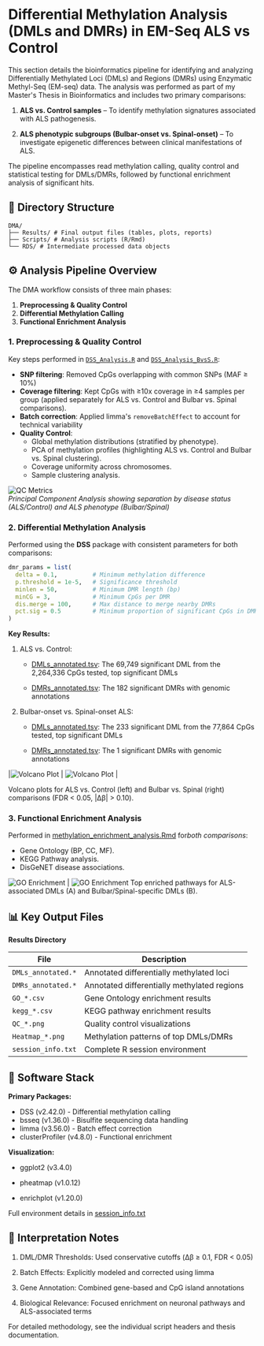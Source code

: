 # Differential Methylation Analysis (DMLs and DMRs) in EM-Seq ALS vs Control

This section details the bioinformatics pipeline for identifying and analyzing Differentially Methylated Loci (DMLs) and Regions (DMRs) using Enzymatic Methyl-Seq (EM-seq) data. The analysis was performed as part of my Master's Thesis in Bioinformatics and includes two primary comparisons:

1. **ALS vs. Control samples** – To identify methylation signatures associated with ALS pathogenesis.

2. **ALS phenotypic subgroups (Bulbar-onset vs. Spinal-onset)** – To investigate epigenetic differences between clinical manifestations of ALS.

The pipeline encompasses read methylation calling, quality control and statistical testing for DMLs/DMRs, followed by functional enrichment analysis of significant hits.

## 📂 Directory Structure
```
DMA/
├── Results/ # Final output files (tables, plots, reports)
├── Scripts/ # Analysis scripts (R/Rmd)
└── RDS/ # Intermediate processed data objects
```
## ⚙️ Analysis Pipeline Overview

The DMA workflow consists of three main phases:

1. **Preprocessing & Quality Control**
2. **Differential Methylation Calling**
3. **Functional Enrichment Analysis**

### 1. Preprocessing & Quality Control

Key steps performed in [`DSS_Analysis.R`](Scripts/DSS_Analysis.R) and [`DSS_Analysis_BvsS.R`](Scripts/DSS_Analysis_BvsS.R):

- **SNP filtering**: Removed CpGs overlapping with common SNPs (MAF ≥ 10%)
- **Coverage filtering**: Kept CpGs with ≥10x coverage in ≥4 samples per group (applied separately for ALS vs. Control and Bulbar vs. Spinal comparisons).
- **Batch correction**: Applied limma's `removeBatchEffect` to account for technical variability
- **Quality Control**:
  - Global methylation distributions (stratified by phenotype).
  - PCA of methylation profiles (highlighting ALS vs. Control and Bulbar vs. Spinal clustering).
  - Coverage uniformity across chromosomes.
  - Sample clustering analysis.

![QC Metrics](Results/QC_PCA.png)  
*Principal Component Analysis showing separation by disease status (ALS/Control) and ALS phenotype (Bulbar/Spinal)*

### 2. Differential Methylation Analysis

Performed using the **DSS** package with consistent parameters for both comparisons:

```r
dmr_params = list(
  delta = 0.1,          # Minimum methylation difference
  p.threshold = 1e-5,   # Significance threshold
  minlen = 50,          # Minimum DMR length (bp)
  minCG = 3,            # Minimum CpGs per DMR
  dis.merge = 100,      # Max distance to merge nearby DMRs
  pct.sig = 0.5         # Minimum proportion of significant CpGs in DMR
)
```
**Key Results:**
1. ALS vs. Control:
    - [DMLs_annotated.tsv](Results/ALSvsCT/DMLs_annotated.tsv): The 69,749 significant DML from the 2,264,336 CpGs tested, top significant DMLs

    - [DMRs_annotated.tsv](Results/ALSvsCT/DMRs_annotated.tsv): The 182 significant DMRs with genomic annotations
2. Bulbar-onset vs. Spinal-onset ALS:
    - [DMLs_annotated.tsv](Results/BulbarvsSpinal_ALS/DMLs_annotated.tsv): The 233 significant DML from the 77,864 CpGs tested, top significant DMLs

    - [DMRs_annotated.tsv](Results/BulbarvsSpinal_ALS/DMRs_annotated.tsv): The 1 significant DMRs with genomic annotations

|![Volcano Plot](Results/ALSvsCT/Volcano_DMLs.png)  | ![Volcano Plot](Results/BulbarvsSpinal_ALS/Volcano_DMLs.png) |

Volcano plots for ALS vs. Control (left) and Bulbar vs. Spinal (right) comparisons (FDR < 0.05, |Δβ| > 0.10).

### 3. Functional Enrichment Analysis
Performed in [methylation_enrichment_analysis.Rmd](Script/methylation_enrichment_analysis.Rmd) for*both comparisons*:

- Gene Ontology (BP, CC, MF).
- KEGG Pathway analysis.
- DisGeNET disease associations.

![GO Enrichment](Results/ALSvsCT/GO_DML.png)  | ![GO Enrichment](Results/BulbarvsSpinal_ALS/GO_DML.png) 
Top enriched pathways for ALS-associated DMLs (A) and Bulbar/Spinal-specific DMLs (B).

## 📊 Key Output Files

**Results Directory**


| File                  | Description                                  |
|-----------------------|---------------------------------------------|
| `DMLs_annotated.*`    | Annotated differentially methylated loci    |
| `DMRs_annotated.*`    | Annotated differentially methylated regions |
| `GO_*.csv`            | Gene Ontology enrichment results           |
| `kegg_*.csv`          | KEGG pathway enrichment results            |
| `QC_*.png`            | Quality control visualizations             |
| `Heatmap_*.png`       | Methylation patterns of top DMLs/DMRs      |
| `session_info.txt`    | Complete R session environment              |

## 🔧 Software Stack

**Primary Packages:**
- DSS (v2.42.0) - Differential methylation calling
- bsseq (v1.36.0) - Bisulfite sequencing data handling
- limma (v3.56.0) - Batch effect correction
- clusterProfiler (v4.8.0) - Functional enrichment

**Visualization:**

- ggplot2 (v3.4.0)

- pheatmap (v1.0.12)

- enrichplot (v1.20.0)

Full environment details in [session_info.txt](Results/ALSvsCT/session_info.txt)

## 📝 Interpretation Notes
1. DML/DMR Thresholds: Used conservative cutoffs (Δβ ≥ 0.1, FDR < 0.05)

2. Batch Effects: Explicitly modeled and corrected using limma

3. Gene Annotation: Combined gene-based and CpG island annotations

4. Biological Relevance: Focused enrichment on neuronal pathways and ALS-associated terms

For detailed methodology, see the individual script headers and thesis documentation.